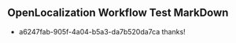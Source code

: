 ## OpenLocalization Workflow Test MarkDown
* a6247fab-905f-4a04-b5a3-da7b520da7ca 
thanks!<!--HONumber=Mar16_HO2-->
